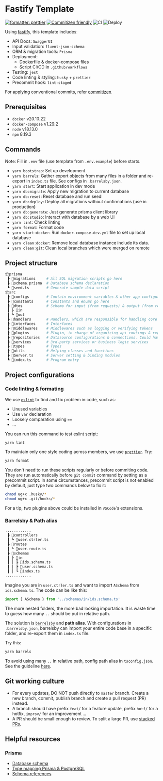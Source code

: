 # Fastify Template

[![formatter: prettier](https://img.shields.io/badge/code_style-prettier-ff69b4.svg)](https://github.com/prettier/prettier) [![Commitizen friendly](https://img.shields.io/badge/commitizen-friendly-brightgreen.svg)](http://commitizen.github.io/cz-cli/) ![CI](https://github.com/ngyngcphu/tick3d-be/actions/workflows/ci.yml/badge.svg) ![Deploy](https://github.com/ngyngcphu/tick3d-be/actions/workflows/release.yml/badge.svg)

Using [fastify](https://www.fastify.io), this template includes:

- API Docs: `SwaggerUI`
- Input validation: `fluent-json-schema`
- ORM & migration tools: `Prisma`
- Deployment:
  - Dockerfile & docker-compose files
  - Script CI/CD in `.github/workflows`
- Testing: `jest`
- Code linting & styling: `husky` + `prettier`
- Precommit hook: `lint-staged`

For applying conventional commits, refer [commitizen](https://github.com/commitizen/cz-cli).

## Prerequisites

- `docker` v20.10.22
- `docker-compose` v1.29.2
- `node` v18.13.0
- `npm` 8.19.3

## Commands

Note: Fill in `.env` file (use template from `.env.example`) before starts.

- `yarn bootstrap`: Set up development
- `yarn barrels`: Gather export objects from many files in a folder and re-export in `index.ts` file. See configs in `.barrelsby.json`.
- `yarn start`: Start application in dev mode
- `yarn db:migrate`: Apply new migration to current database
- `yarn db:reset`: Reset database and run seed
- `yarn db:deploy`: Deploy all migrations without confirmations (use in production)
- `yarn db:generate`: Just generate prisma client library
- `yarn db:studio`: Interact with database by a web UI
- `yarn lint`: Check linting
- `yarn format`: Format code
- `yarn start:docker`: Run `docker-compose.dev.yml` file to set up local database
- `yarn clean:docker`: Remove local database instance include its data.
- `yarn clean:git`: Clean local branches which were merged on remote

## Project structure

```py
📦prisma
 ┣ 📂migrations     # All SQL migration scripts go here
 ┣ 📜schema.prisma  # Database schema declaration
 ┗ 📜seed.ts        # Generate sample data script
📦src
 ┣ 📂configs        # Contain environment variables & other app configurations
 ┣ 📂constants      # Constants and enums go here
 ┣ 📂dtos           # Schema for input (from requests) & output (from responses)
 ┃ ┣ 📂in
 ┃ ┗ 📂out
 ┣ 📂handlers       # Handlers, which are responsible for handling core business logic
 ┣ 📂interfaces     # Interfaces
 ┣ 📂middlewares    # Middlewares such as logging or verifying tokens
 ┣ 📂plugins        # Plugin, in charge of organizing api routings & registering middleware
 ┣ 📂repositories   # Datasource configurations & connections. Could have more than one datasource.
 ┣ 📂services       # 3rd-party services or business logic services
 ┣ 📂types          # Types
 ┣ 📂utils          # Helping classes and functions
 ┣ 📜Server.ts      # Server setting & binding modules
 ┗ 📜index.ts       # Program entry
```

## Project configurations

### Code linting & formating

We use [`eslint`](https://eslint.org/) to find and fix problem in code, such as:

- Unused variables
- Use `var` declaration
- Loosely comparation using `==`
- ...

You can run this command to test eslint script:

```bash
yarn lint
```

To maintain only one style coding across members, we use [`prettier`](https://prettier.io/). Try:

```bash
yarn format
```

You don't need to run these scripts regularly or before commiting code. They are run automatically before `git commit` command by setting as a precommit script. In some circumstances, precommit script is not enabled by default, just type two commands below to fix it:

```bash
chmod ug+x .husky/*
chmod ug+x .git/hooks/*
```

For a tip, two plugins above could be installed in `VSCode`'s extensions.

### Barrelsby & Path alias

```py
............
 ┣ 📂controllers
 ┃ ┗ 📜user.ctrler.ts
 ┣ 📂routes
 ┃ ┗ 📜user.route.ts
 ┣ 📂schemas
 ┃ ┣ 📂in
 ┃ ┃ ┣ 📜ids.schema.ts
 ┃ ┃ ┣ 📜user.schema.ts
 ┃ ┃ ┗ 📜index.ts
............
```

Imagine you are in `user.ctrler.ts` and want to import `ASchema` from `ids.schema.ts`. The code can be like this:

```typescript
import { ASchema } from '../schemas/in/ids.schema.ts'
```

The more nested folders, the more bad looking importation. It is waste time to guess how many `..` should be put in relative path.

The solution is [`barrelsby`](https://www.npmjs.com/package/barrelsby) and **path alias**. With configurations in `.barrelsby.json`, barrelsby can import your entire code base in a specific folder, and re-export them in `index.ts` file.

Try this:

```bash
yarn barrels
```

To avoid using many `..` in relative path, config path alias in `tsconfig.json`. See the guideline [here](https://www.typescriptlang.org/docs/handbook/module-resolution.html#path-mapping).

## Git working culture

- For every updates, DO NOT push directly to `master` branch. Create a new branch, commit, publish branch and create a pull request (PR) instead.
- A branch should have prefix `feat/` for a feature update, prefix `hotf/` for a hotfix, `improv/` for an improvement ...
- A PR should be small enough to review. To split a large PR, use [stacked PRs](https://blog.logrocket.com/using-stacked-pull-requests-in-github/).

## Helpful resources

### Prisma

- [Database schema](https://www.prisma.io/docs/concepts/components/prisma-schema)
- [Type mapping Prisma & PostgreSQL](https://www.prisma.io/docs/concepts/database-connectors/postgresql#type-mapping-between-postgresql-to-prisma-schema)
- [Schema references](https://www.prisma.io/docs/reference/api-reference/prisma-schema-reference)
